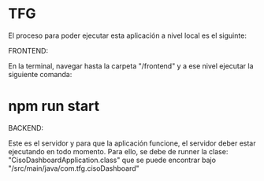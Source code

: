 # TFG

El proceso para poder ejecutar esta aplicación a nivel local es el siguinte:

FRONTEND:

En la terminal, navegar hasta la carpeta "/frontend" y a ese nivel ejecutar la siguiente comanda:

# npm run start


BACKEND:

Este es el servidor y para que la aplicación funcione, el servidor deber estar ejecutando en todo momento. Para ello, se debe de runner la clase: "CisoDashboardApplication.class" que se puede encontrar bajo "/src/main/java/com.tfg.cisoDashboard"
